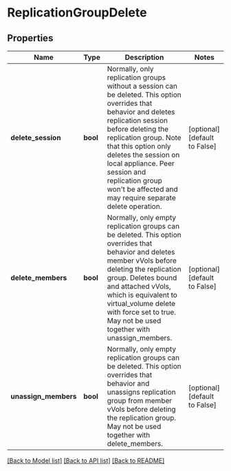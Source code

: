 # ReplicationGroupDelete

## Properties
Name | Type | Description | Notes
------------ | ------------- | ------------- | -------------
**delete_session** | **bool** | Normally, only replication groups without a session can be deleted. This option overrides that behavior and deletes replication session before deleting the replication group. Note that this option only deletes the session on local appliance. Peer session and replication group won&#39;t be affected and may require separate delete operation. | [optional] [default to False]
**delete_members** | **bool** | Normally, only empty replication groups can be deleted. This option overrides that behavior and deletes member vVols before deleting the replication group. Deletes bound and attached vVols, which is equivalent to virtual_volume delete with force set to true. May not be used together with unassign_members. | [optional] [default to False]
**unassign_members** | **bool** | Normally, only empty replication groups can be deleted. This option overrides that behavior and unassigns replication group from member vVols before deleting the replication group. May not be used together with delete_members. | [optional] [default to False]

[[Back to Model list]](../README.md#documentation-for-models) [[Back to API list]](../README.md#documentation-for-api-endpoints) [[Back to README]](../README.md)


